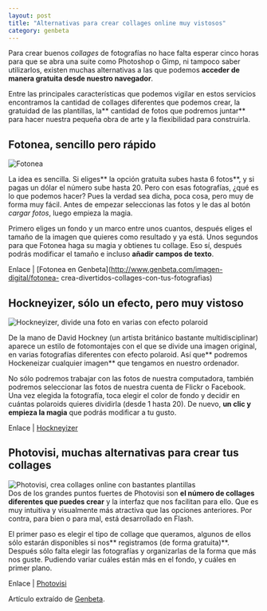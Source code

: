 ```yaml
---
layout: post
title: "Alternativas para crear collages online muy vistosos"
category: genbeta
---
```




Para crear buenos _collages_ de fotografías no hace falta esperar cinco horas
para que se abra una suite como Photoshop o Gimp, ni tampoco saber
utilizarlos, existen muchas alternativas a las que podemos **acceder de manera
gratuita desde nuestro navegador**.

Entre las principales características que podemos vigilar en estos servicios
encontramos la cantidad de collages diferentes que podemos crear, la gratuidad
de las plantillas, la** cantidad de fotos que podremos juntar** para hacer
nuestra pequeña obra de arte y la flexibilidad para construirla.  
  

## Fotonea, sencillo pero rápido

  
![Fotonea](http://img.genbeta.com/2011/09/fotonea.jpg)

La idea es sencilla. Si eliges** la opción gratuita subes hasta 6 fotos**, y
si pagas un dólar el número sube hasta 20. Pero con esas fotografías, ¿qué es
lo que podemos hacer? Pues la verdad sea dicha, poca cosa, pero muy de forma
muy fácil. Antes de empezar seleccionas las fotos y le das al botón _cargar
fotos_, luego empieza la magia.

Primero eliges un fondo y un marco entre unos cuantos, después eliges el
tamaño de la imagen que quieres como resultado y ya está. Unos segundos para
que Fotonea haga su magia y obtienes tu collage. Eso sí, después podrás
modificar el tamaño e incluso **añadir campos de texto**.

Enlace | [Fotonea en Genbeta](http://www.genbeta.com/imagen-digital/fotonea-
crea-divertidos-collages-con-tus-fotografias)

## Hockneyizer, sólo un efecto, pero muy vistoso

  
![Hockneyizer, divide una foto en varias con efecto
polaroid](http://img.genbeta.com/2011/09/hockneyizer.jpg)

De la mano de David Hockney (un artista británico bastante multidisciplinar)
aparece un estilo de fotomontajes con el que se divide una imagen original, en
varias fotografías diferentes con efecto polaroid. Así que** podremos
Hockeneizar cualquier imagen** que tengamos en nuestro ordenador.

No sólo podremos trabajar con las fotos de nuestra computadora, también
podremos seleccionar las fotos de nuestra cuenta de Flickr o Facebook. Una vez
elegida la fotografía, toca elegir el color de fondo y decidir en cuántas
polaroids quieres dividirla (desde 1 hasta 20). De nuevo, **un clic y empieza
la magia** que podrás modificar a tu gusto.

Enlace | [Hockneyizer](http://bighugelabs.com/hockney.php)

## Photovisi, muchas alternativas para crear tus collages

  
![Photovisi, crea collages online con bastantes
plantillas](http://img.genbeta.com/2011/09/photovisi-collages-online.jpg)  
Dos de los grandes puntos fuertes de Photovisi son **el número de collages
diferentes que puedes crear** y la interfaz que nos facilitan para ello. Que
es muy intuitiva y visualmente más atractiva que las opciones anteriores. Por
contra, para bien o para mal, está desarrollado en Flash.

El primer paso es elegir el tipo de collage que queramos, algunos de ellos
sólo estarán disponibles si nos** registramos (de forma gratuita)**. Después
sólo falta elegir las fotografías y organizarlas de la forma que más nos
guste. Pudiendo variar cuáles están más en el fondo, y cuáles en primer plano.

Enlace | [Photovisi](http://www.photovisi.com/)

Artículo extraído de [Genbeta](http://www.genbeta.com).